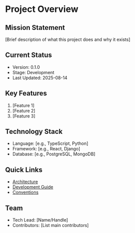 # Project Overview

## Mission Statement
[Brief description of what this project does and why it exists]

## Current Status
- Version: 0.1.0
- Stage: Development
- Last Updated: 2025-08-14

## Key Features
1. [Feature 1]
2. [Feature 2]
3. [Feature 3]

## Technology Stack
- Language: [e.g., TypeScript, Python]
- Framework: [e.g., React, Django]
- Database: [e.g., PostgreSQL, MongoDB]

## Quick Links
- [Architecture](./ARCHITECTURE.md)
- [Development Guide](./DEVELOPMENT.md)
- [Conventions](./CONVENTIONS.md)

## Team
- Tech Lead: [Name/Handle]
- Contributors: [List main contributors]
